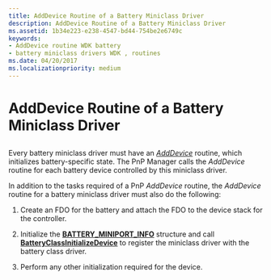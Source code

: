 ```yaml
---
title: AddDevice Routine of a Battery Miniclass Driver
description: AddDevice Routine of a Battery Miniclass Driver
ms.assetid: 1b34e223-e238-4547-bd44-754be2e6749c
keywords:
- AddDevice routine WDK battery
- battery miniclass drivers WDK , routines
ms.date: 04/20/2017
ms.localizationpriority: medium
---
```


# AddDevice Routine of a Battery Miniclass Driver


## <span id="ddk_adddevice_routine_of_battery_miniclass_driver_dg"></span><span id="DDK_ADDDEVICE_ROUTINE_OF_BATTERY_MINICLASS_DRIVER_DG"></span>


Every battery miniclass driver must have an [*AddDevice*](https://msdn.microsoft.com/library/windows/hardware/ff540521) routine, which initializes battery-specific state. The PnP Manager calls the *AddDevice* routine for each battery device controlled by this miniclass driver.

In addition to the tasks required of a PnP *AddDevice* routine, the *AddDevice* routine for a battery miniclass driver must also do the following:

1.  Create an FDO for the battery and attach the FDO to the device stack for the controller.

2.  Initialize the [**BATTERY\_MINIPORT\_INFO**](https://msdn.microsoft.com/library/windows/hardware/ff536287) structure and call [**BatteryClassInitializeDevice**](https://msdn.microsoft.com/library/windows/hardware/ff536266) to register the miniclass driver with the battery class driver.

3.  Perform any other initialization required for the device.

 

 




